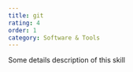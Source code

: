 ```yaml
---
title: git
rating: 4
order: 1
category: Software & Tools
---
```


Some details description of this skill
